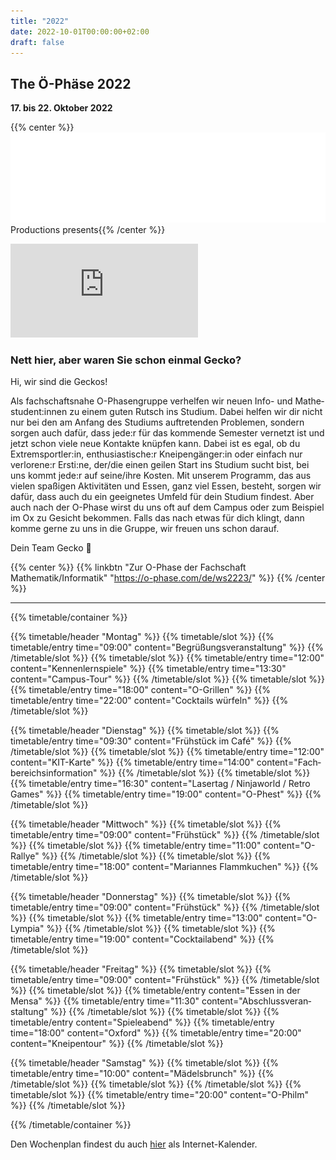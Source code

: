 ```yaml
---
title: "2022"
date: 2022-10-01T00:00:00+02:00
draft: false
---
```


## The Ö-Phäse 2022

**17. bis 22. Oktober 2022**

{{% center %}}<img src="img/gbc_logo.svg" alt="Gecko Broadcasting Company" class="inline-img"></img> Productions presents{{% /center %}}

<div class="youtube-embed">
    <iframe src="https://www.youtube-nocookie.com/embed/SZIC9VbSLuE?modestbranding=1&rel=0" title="O-Wunder des Lebens | Team Gecko 🦎 Vorstellungsfilm 2022" frameborder="0" allow="encrypted-media; picture-in-picture" allowfullscreen></iframe>
</div>

### Nett hier, aber waren Sie schon einmal Gecko?

Hi, wir sind die Geckos!

Als fachschafts&shy;nahe O-Phasen&shy;gruppe verhelfen wir neuen Info- und Mathe&shy;student:innen zu einem guten Rutsch ins Studium.
Dabei helfen wir dir nicht nur bei den am Anfang des Studiums auftre&shy;tenden Problemen, sondern sorgen auch dafür, dass jede:r für das kommende Semester vernetzt ist und jetzt schon viele neue Kontakte knüpfen kann.
Dabei ist es egal, ob du Extrem&shy;sportler:in, enthu&shy;sias&shy;tische:r Kneipen&shy;gänger:in oder einfach nur verlorene:r Ersti:ne, der/die einen geilen Start ins Studium sucht bist, bei uns kommt jede:r auf seine/ihre Kosten.
Mit unserem Programm, das aus vielen spaßigen Aktivi&shy;täten und Essen, ganz viel Essen, besteht, sorgen wir dafür, dass auch du ein geeignetes Umfeld für dein Studium findest. Aber auch nach der O-Phase wirst du uns oft auf dem Campus oder zum Beispiel im Ox zu Gesicht bekommen.
Falls das nach etwas für dich klingt, dann komme gerne zu uns in die Gruppe, wir freuen uns schon darauf.

Dein Team Gecko 🦎

{{% center %}}
{{% linkbtn "Zur O-Phase der Fachschaft Mathematik/Informatik" "https://o-phase.com/de/ws2223/" %}}
{{% /center %}}

---

{{% timetable/container %}}

{{% timetable/header "Montag" %}}
{{% timetable/slot %}}
{{% timetable/entry time="09:00" content="Begrüßungs&shy;veran&shy;staltung" %}}
{{% /timetable/slot %}}
{{% timetable/slot %}}
{{% timetable/entry time="12:00" content="Kennen&shy;lern&shy;spiele" %}}
{{% timetable/entry time="13:30" content="Campus-Tour" %}}
{{% /timetable/slot %}}
{{% timetable/slot %}}
{{% timetable/entry time="18:00" content="O-Grillen" %}}
{{% timetable/entry time="22:00" content="Cocktails würfeln" %}}
{{% /timetable/slot %}}

{{% timetable/header "Dienstag" %}}
{{% timetable/slot %}}
{{% timetable/entry time="09:30" content="Früh&shy;stück im Café" %}}
{{% /timetable/slot %}}
{{% timetable/slot %}}
{{% timetable/entry time="12:00" content="KIT-Karte" %}}
{{% timetable/entry time="14:00" content="Fach&shy;bereichs&shy;informa&shy;tion" %}}
{{% /timetable/slot %}}
{{% timetable/slot %}}
{{% timetable/entry time="16:30" content="Laser&shy;tag / Ninja&shy;world / Retro Games" %}}
{{% timetable/entry time="19:00" content="O-Phest" %}}
{{% /timetable/slot %}}

{{% timetable/header "Mittwoch" %}}
{{% timetable/slot %}}
{{% timetable/entry time="09:00" content="Früh&shy;stück" %}}
{{% /timetable/slot %}}
{{% timetable/slot %}}
{{% timetable/entry time="11:00" content="O-Rallye" %}}
{{% /timetable/slot %}}
{{% timetable/slot %}}
{{% timetable/entry time="18:00" content="Mariannes Flamm&shy;kuchen" %}}
{{% /timetable/slot %}}

{{% timetable/header "Donnerstag" %}}
{{% timetable/slot %}}
{{% timetable/entry time="09:00" content="Früh&shy;stück" %}}
{{% /timetable/slot %}}
{{% timetable/slot %}}
{{% timetable/entry time="13:00" content="O-Lympia" %}}
{{% /timetable/slot %}}
{{% timetable/slot %}}
{{% timetable/entry time="19:00" content="Cocktail&shy;abend" %}}
{{% /timetable/slot %}}

{{% timetable/header "Freitag" %}}
{{% timetable/slot %}}
{{% timetable/entry time="09:00" content="Früh&shy;stück" %}}
{{% /timetable/slot %}}
{{% timetable/slot %}}
{{% timetable/entry content="Essen in der Mensa" %}}
{{% timetable/entry time="11:30" content="Abschluss&shy;veran&shy;staltung" %}}
{{% /timetable/slot %}}
{{% timetable/slot %}}
{{% timetable/entry content="Spieleabend" %}}
{{% timetable/entry time="18:00" content="Oxford" %}}
{{% timetable/entry time="20:00" content="Kneipen&shy;tour" %}}
{{% /timetable/slot %}}

{{% timetable/header "Samstag" %}}
{{% timetable/slot %}}
{{% timetable/entry time="10:00" content="Mädels&shy;brunch" %}}
{{% /timetable/slot %}}
{{% timetable/slot %}}
{{% /timetable/slot %}}
{{% timetable/slot %}}
{{% timetable/entry time="20:00" content="O-Philm" %}}
{{% /timetable/slot %}}

{{% /timetable/container %}}

Den Wochenplan findest du auch [hier](https://calendar.google.com/calendar/ical/31e6e5f0d73dd0d181c74296d4d0ec8b82fcabe2d9e30ea50ce131022d187476%40group.calendar.google.com/public/basic.ics) als Internet-Kalender.
